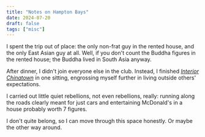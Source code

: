 ```yaml
---
title: "Notes on Hampton Bays"
date: 2024-07-20
draft: false
tags: ["misc"]
---
```

I spent the trip out of place: the only non-frat guy in the rented house, and the only East Asian guy at all. Well, if you don't count the Buddha figures in the rented house; the Buddha lived in South Asia anyway.

After dinner, I didn't join everyone else in the club. Instead, I finished [_Interior Chinatown_](https://www.barnesandnoble.com/w/interior-chinatown-charles-yu/1131407352) in one sitting, engrossing myself further in living outside others' expectations.

I carried out little quiet rebellions, not even rebellions, really: running along the roads clearly meant for just cars and entertaining McDonald's in a house probably worth 7 figures.

I don't quite belong, so I can move through this space honestly. Or maybe the other way around.